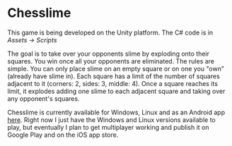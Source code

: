 # Chesslime

This game is being developed on the Unity platform. The C# code is in _Assets -> Scripts_

The goal is to take over your opponents slime by exploding onto their squares. You win once all your opponents are eliminated. The rules are simple. You can only place slime on an empty square or on one you "own"  (already have slime in). Each square has a limit of the number of squares adjacent to it (corners: 2, sides: 3, middle: 4). Once a square reaches its limit, it explodes adding one slime to each adjacent square and taking over any opponent's squares.

Chesslime is currently available for Windows, Linux and as an Android app [here](https://drive.google.com/drive/folders/1JE16qpMZC7-xIS9htMXUN5Q-3To5iILf?usp=sharing). Right now I just have the Windows and Linux versions available to play, but eventually I plan to get multiplayer working and publish it on Google Play and on the iOS app store.

<!---
https://jlaw9.github.io/Chesslime/
-->
